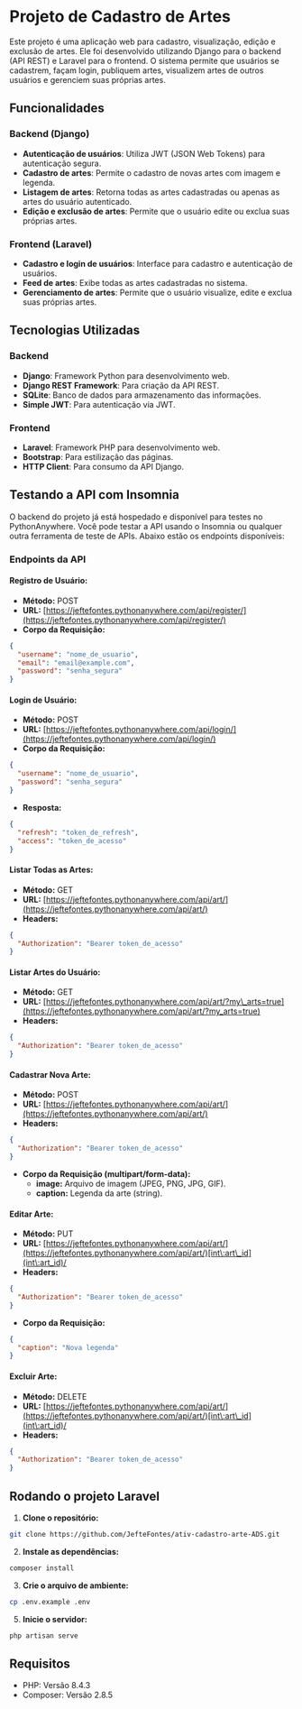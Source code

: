 # Projeto de Cadastro de Artes

Este projeto é uma aplicação web para cadastro, visualização, edição e exclusão de artes. Ele foi desenvolvido utilizando Django para o backend (API REST) e Laravel para o frontend. O sistema permite que usuários se cadastrem, façam login, publiquem artes, visualizem artes de outros usuários e gerenciem suas próprias artes.

## Funcionalidades

### Backend (Django)

- **Autenticação de usuários**: Utiliza JWT (JSON Web Tokens) para autenticação segura.
- **Cadastro de artes**: Permite o cadastro de novas artes com imagem e legenda.
- **Listagem de artes**: Retorna todas as artes cadastradas ou apenas as artes do usuário autenticado.
- **Edição e exclusão de artes**: Permite que o usuário edite ou exclua suas próprias artes.

### Frontend (Laravel)

- **Cadastro e login de usuários**: Interface para cadastro e autenticação de usuários.
- **Feed de artes**: Exibe todas as artes cadastradas no sistema.
- **Gerenciamento de artes**: Permite que o usuário visualize, edite e exclua suas próprias artes.

## Tecnologias Utilizadas

### Backend

- **Django**: Framework Python para desenvolvimento web.
- **Django REST Framework**: Para criação da API REST.
- **SQLite**: Banco de dados para armazenamento das informações.
- **Simple JWT**: Para autenticação via JWT.

### Frontend

- **Laravel**: Framework PHP para desenvolvimento web.
- **Bootstrap**: Para estilização das páginas.
- **HTTP Client**: Para consumo da API Django.

## Testando a API com Insomnia

O backend do projeto já está hospedado e disponível para testes no PythonAnywhere. Você pode testar a API usando o Insomnia ou qualquer outra ferramenta de teste de APIs. Abaixo estão os endpoints disponíveis:

### Endpoints da API

#### Registro de Usuário:

- **Método:** POST
- **URL:** [https://jeftefontes.pythonanywhere.com/api/register/](https://jeftefontes.pythonanywhere.com/api/register/)
- **Corpo da Requisição:**

```json
{
  "username": "nome_de_usuario",
  "email": "email@example.com",
  "password": "senha_segura"
}
```

#### Login de Usuário:

- **Método:** POST
- **URL:** [https://jeftefontes.pythonanywhere.com/api/login/](https://jeftefontes.pythonanywhere.com/api/login/)
- **Corpo da Requisição:**

```json
{
  "username": "nome_de_usuario",
  "password": "senha_segura"
}
```

- **Resposta:**

```json
{
  "refresh": "token_de_refresh",
  "access": "token_de_acesso"
}
```

#### Listar Todas as Artes:

- **Método:** GET
- **URL:** [https://jeftefontes.pythonanywhere.com/api/art/](https://jeftefontes.pythonanywhere.com/api/art/)
- **Headers:**

```json
{
  "Authorization": "Bearer token_de_acesso"
}
```

#### Listar Artes do Usuário:

- **Método:** GET
- **URL:** [https://jeftefontes.pythonanywhere.com/api/art/?my\_arts=true](https://jeftefontes.pythonanywhere.com/api/art/?my_arts=true)
- **Headers:**

```json
{
  "Authorization": "Bearer token_de_acesso"
}
```

#### Cadastrar Nova Arte:

- **Método:** POST
- **URL:** [https://jeftefontes.pythonanywhere.com/api/art/](https://jeftefontes.pythonanywhere.com/api/art/)
- **Headers:**

```json
{
  "Authorization": "Bearer token_de_acesso"
}
```

- **Corpo da Requisição (multipart/form-data):**
  - **image:** Arquivo de imagem (JPEG, PNG, JPG, GIF).
  - **caption:** Legenda da arte (string).

#### Editar Arte:

- **Método:** PUT
- **URL:** [https://jeftefontes.pythonanywhere.com/api/art/](https://jeftefontes.pythonanywhere.com/api/art/)[int\:art\_id](int\:art_id)/
- **Headers:**

```json
{
  "Authorization": "Bearer token_de_acesso"
}
```

- **Corpo da Requisição:**

```json
{
  "caption": "Nova legenda"
}
```

#### Excluir Arte:

- **Método:** DELETE
- **URL:** [https://jeftefontes.pythonanywhere.com/api/art/](https://jeftefontes.pythonanywhere.com/api/art/)[int\:art\_id](int\:art_id)/
- **Headers:**

```json
{
  "Authorization": "Bearer token_de_acesso"
}
```

## Rodando o projeto Laravel

1. **Clone o repositório:**

```sh
git clone https://github.com/JefteFontes/ativ-cadastro-arte-ADS.git
```

2. **Instale as dependências:**

```sh
composer install
```

3. **Crie o arquivo de ambiente:**

```sh
cp .env.example .env
```

5. **Inicie o servidor:**

```sh
php artisan serve
```

## Requisitos
- PHP: Versão 8.4.3
- Composer: Versão 2.8.5

